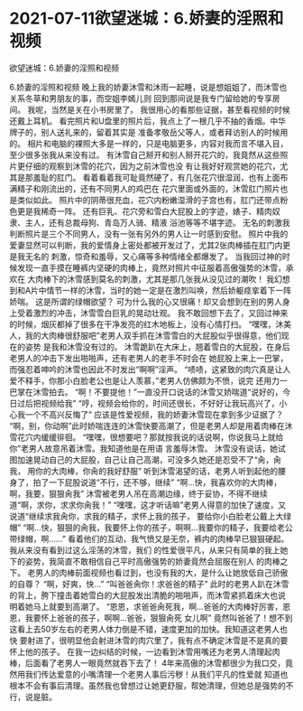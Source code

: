 # 2021-07-11欲望迷城：6.娇妻的淫照和视频



欲望迷城：6.娇妻的淫照和视频



6.娇妻的淫照和视频
晚上我的娇妻沐雪和沐雨一起睡，说是想姐姐了，而沐雪也关系冬草和男朋友的事，而空姐李嫣儿则 回到那间说是我专门留给她的专享房间。   我呢，当然是关在小书房里了。
我很用心的看那些证据，甚至看视频的时候还戴上耳机。
看完照片和U盘里的照片后，我点上了一根几乎不抽的香烟。中华牌子的，别人送礼来的，留着其实是 准备孝敬岳父等人，或者拜访别人的时候用的。
相片和电脑的裸照大多是一样的，只是电脑更多，内容对我而言不堪入目，至少很多张我从来没有过。   有沐雪自己掰开和别人掰开花穴的，我竟然从这些照片更仔细的观察到沐雪的花穴，因为之前沐雪也没 有让我好好观赏她的花穴，尤其是那羞耻的肛门。
看着看着我可耻竟然硬了，有几张花穴很湿润，也有上面布满精子和刚流出的，还有不同男人的鸡巴在 花穴里面或外面的，沐雪肛门照片也是类似如此。   照片中的阴蒂很充血，花穴内粉嫩湿滑的子宫也有，肛门还带点粉色更是我稀奇一阵。   还有巨乳、花穴旁和雪白大屁股上的字迹，婊子、精肉奴隶、主人，还有总裁母狗、青岛万人骑、精液 浴池等等不堪字迹。
无名的刺激我判断照片是三个不同男人，没有一张有另外的男人让一时感到安慰。   照片中我的爱妻显然可以判断，我的爱情身上密处都被开发过了，尤其2张肉棒插在肛门内更是我无名的 刺激，惊奇和羞辱，又心痛等多种情绪全都爆发了。     当我回过神的时候发现一直手摸在睡裤内坚硬的肉棒上，竟然对照片中征服着高傲强势的沐雪，承欢在 大肉棒下的沐雪感到莫名的刺激，尤其是那几张我从没见过的潮吹！   我幻想到和A片中情节一样的沐雪，当时的她一定是在激烈叫唤，然后娇躯痉挛着下一阵娇喘。
这是所谓的绿帽欲望？   可为什么我的心又很痛！却又会想到在别的男人身上受着激烈的冲击，沐雪雪白巨乳的晃动壮观。   我不敢回想下去了，又回过神来的时候，烟灰都掉了很多在干净发亮的红木地板上，没有心情打扫。
“嘿嘿，沐美人，我的大肉棒很舒服吧”老男人双手抓在沐雪雪白的大屁股似乎很得意，他们现在的姿势 是我和沐雪没有过的。  沐雪跪趴在大床上，翘着雪白的大屁股，在身后老男人的冲击下发出啪啪声，还有老男人的老手不时会在 她屁股上来上一巴掌，而强忍着呻吟的沐雪也因此不时发出“啊啊”淫声。
“啧啧，这紧致的肉穴真是让人爱不释手，你那小白脸老公也是让人羡慕，”老男人仿佛颇为不愤，说完 还用力一巴掌在沐雪拍去。  “啊！不要提他！”一直没开口说话的沐雪又娇喘道“说好的，今日过后把视频给我”  “哼，视频会给你的，时间还很长，不好好让我玩高兴了，小心我一个不高兴反悔了”
应该是性爱视频，我的娇妻沐雪现在拿到多少证据了？
“啊，别，你动啊”此时娇喘连连的沐雪快要高潮了，但是老男人却是用着肉棒在沐雪花穴内缓缓徘徊。  “嘿嘿，很想要吧？那就按我说的话说啊，你说我马上就给你”老男人故意吊着沐雪。我知道他是在用语 言羞辱沐雪。  沐雪没有说话，她试图加速晃动自己的大屁股，自己让自己高潮，可没多久她还是忍受不了“肏，肏我， 用你的大肉棒，你肏的我好舒服”  听到沐雪渴望的话，老男人听到起他的腰身了，拍了一下屁股说道“不行，还不够，继续”  “啊…快，我喜欢你的大肉棒，啊，我要，狠狠肏我”
沐雪被老男人吊在高潮边缘，终于妥协，不得不继续道“啊，求你，求求你肏我！”  “嘿嘿，这才听话嘛”老男人得意的加快了速度，又说道“继续求我肏你，求我的精子，求怀上我的孩子， 要给你小白脸老公戴上大绿帽”  “啊…快，狠狠的肏我，我要怀上你的孩子，啊啊…我要你的精子，我要给老公带绿帽，啊……”
看着他们的互动，我气愤又是无奈，裤内的肉棒早已狠狠硬起。我从来没有看到过这么淫荡的沐雪，我们 的性爱很平凡，从来只有简单的我上她下的姿势，我简直不敢相信自己平时高傲强势的娇妻竟然会屈服在别人 的肉棒之下。  老男人的肉棒前面视频也看过到，也没有我的大，是什么让她放低自己骄傲的自尊？
“啊，好爽，快…”  “叫爸爸肏你！求爸爸的精子”   此时的老男人趴在沐雪的背上，胯下撞击着她雪白的大屁股发出清脆的啪啪声，而沐雪紧抓着床大也说 明着她马上就要到高潮了。  “恩恩，求爸爸肏死我，啊…爸爸的大肉棒好厉害，恩恩，我要怀上爸爸的孩子，啊啊…爸爸，狠狠肏死 女儿啊”
竟然叫爸爸了！想不到这看上去50岁左右的老男人体力倒是不错，速度更加的加快。我知道这老男人也快 要射进了，很明显他会射进沐雪的肉穴里了，我有点不确定沐雪是不是真的要怀上他的孩子。
在我一边纠结的时候，一边看到沐雪用嘴还为老男人清理起肉棒，后面看了老男人一眼竟然就吞下去了！ 4年来高傲的沐雪都很少为我口交，竟然用我们传达爱意的小嘴清理一个老男人事后污秽！从我们平凡的性爱就 知道也根本不会有事后清理。虽然我也曾想过让她更舒服，帮她清理，但她总是强势的不行，说是脏。



